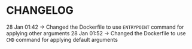 # CHANGELOG
 
28 Jan 01:42 -> Changed the Dockerfile to use `ENTRYPOINT` command for applying other arguments
28 Jan 01:52 -> Changed the Dockerfile to use `CMD` command for applying default arguments
